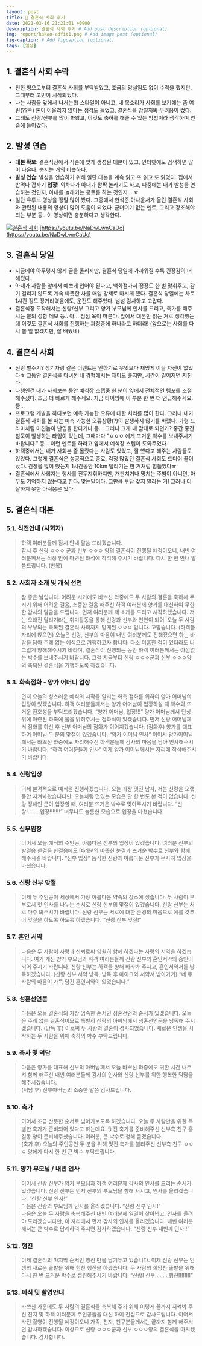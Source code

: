 ```yaml
---
layout: post
title: 💑 결혼식 사회 후기
date: 2021-03-16 21:21:01 +0900
description: 결혼식 사회 후기 # Add post description (optional)
img: report/kakao-adfit1.png # Add image post (optional)
fig-caption: # Add figcaption (optional)
tags: [일상]
---
```

## 1. 결혼식 사회 수락  
  
- 친한 형으로부터 결혼식 사회를 부탁받았고, 조금의 망설임도 없이 수락을 했지만, 그때부터 고민이 시작되었다.  
- 나는 사람들 앞에서 나서는(!) 스타일이 아니고, 내 목소리가 사회를 보기에는 좀 여린(??ㅋ) 톤이 어울리지 않다는 생각도 들었고, 결혼식을 망칠까봐 두려움이 컸다.  
- 그래도 신랑/신부를 많이 봐왔고, 이것도 축하를 해줄 수 있는 방법이라 생각하며 연습에 들어갔다.  
  
## 2. 발성 연습  
  
- **대본 확보**: 결혼식장에서 식순에 맞게 생성된 대본이 있고, 인터넷에도 검색하면 많이 나온다. 순서는 거의 비슷하다.  
- **발성 연습**: 발성을 연습하기 위해 일단 대본을 계속 읽고 또 읽고 또 읽었다. 집에서 밥먹다 갑자기 **입장!** 외차다가 아내가 깜짝 놀라기도 하고, 나중에는 내가 발성을 연습하는 것인지, 아내를 놀래키는 콩트를 하는 것인지... ㅎ  
- 일단 유투브 영상을 정말 많이 봤다. 그중에서 한석준 아나운서가 올린 결혼식 사회와 관련된 내용의 영상이 많이 도움이 되었다. 군더더기 없는 멘트, 그리고 강조해야되는 부분 등.. 이 영상이면 충분하다고 생각한다. 

[![결혼식 사회](http://img.youtube.com/vi/NaDwLwnCaUc/0.jpg)](https://youtu.be/NaDwLwnCaUc?t=0s)
[https://youtu.be/NaDwLwnCaUc](https://youtu.be/NaDwLwnCaUc)
  
## 3. 결혼식 당일  
- 지금에야 아무렇지 않게 글을 올리지만, 결혼식 당일에 가까워질 수록 긴장감이 더해졌다.  
- 아내가 사람들 앞에서 예쁘게 입어야 된다고, 백화점가서 정장도 한 벌 맞춰주고, 감기 걸리지 않도록 계속 따뜻한 차를 매일 강제로 마시게 했다. 결혼식 당일에는 차로 1시간 정도 장거리였음에도, 운전도 해주었다. 넘넘 감사하고 고맙다.
- 결혼식장 도착해서는 신랑/신부 그리고 양가 부모님께 인사를 드리고, 축가를 해주시는 분의 성함 메모 등.. 아... 점점 목이 마른다. 앞에서 대본만 읽는 거로 생각했는데 이것도 결혼식 사회를 진행하는 과정중에 하나라고 하더라! (앞으로는 사회를 다시 볼 일 없겠지만, 잘 배웠네)
  
## 4. 결혼식 사회
- 신랑 벌주기? 장기자랑 같은 이벤트는 안하기로 무엇보다 재밌게 이끌 자신이 없었다ㅎ 그동안 결혼식을 다녀본 내 경험에서는 재미도 좋지만, 시간이 길어지면 지친다.
- 다행인건 내가 사회보는 동안 예식장 스텝중 한 분이 옆에서 전체적인 템포를 조절해주셨다. 조금 더 빠르게 해주세요. 지금 타이밍에 이 부분 한 번 더 언급해주세요. 등...
- 프로그램 개발을 하다보면 예측 가능한 오류에 대한 처리를 많이 한다. 그러나 내가 결혼식 사회를 볼 때는 예측 가능한 오류상황(?)이 발생하지 않기를 바랬다. 가령 드라마처럼 미친놈이 난입을 한다거나 등... 그러나 그게 내 맘대로 되던가? 중간 중간 침묵이 발생하는 타임이 있는데, 그때마다 "ㅇㅇㅇ 에게 뜨거운 박수를 보내주시기 바랍니다." 등... 이런 멘트를 하라고 옆에서 예식장 스텝이 도와주었다. 
- 하객중에서는 내가 사회본 줄 몰랐다는 사람도 있었고, 잘 했다고 해주는 사람들도 있었다. 그렇게 결혼식은 성공적으로 종료, 걱정 많았던 결혼식 사회도 드디어 끝이 났다. 긴장을 많이 했는지 1시간동안 10km 달리기는 한 거처럼 힘들었다ㅠ
- 결혼식에서 사회자는 행사를 진두지휘하지만, 개판치거나 망치는 주범이 아니면, 아무도 기억하지 않는다고 한다. 맞는말이다. 그만큼 부담 갖지 말라는 거! 그러나 더 잘하지 못한 아쉬움은 있다. 

## 5. 결혼식 대본

### 5.1. 식전안내 (사회자)
>하객 여러분들께 잠시 안내 말씀 드리겠습니다.  
잠시 후 신랑 ㅇㅇㅇ 군과 신부 ㅇㅇㅇ 양의 결혼식이 진행될 예정이오니, 내빈 여러분께서는 식장 안에 마련된 좌석에 착석해 주시기 바랍니다. 다시 한 번 안내 말씀드립니다. (반복)

  
### 5.2. 사회자 소개 및 개식 선언
>참 좋은 날입니다. 어려운 시기에도 바쁘신 와중에도 두 사람의 결혼을 축하해 주시기 위해 어려운 걸음, 소중한 걸음 해주신 하객 여러분께 양가를 대신하여 무한한 감사의 말씀을 드립니다. 먼저 여러분께 제 소개를 드리고 시작하겠습니다. 저는 오래전 달리기라는 취미활동을 통해 신랑과 신부와 인연이 되어, 오늘 두 사람의 부부되는 축복된 결혼식 사회까지 맡게된 ㅇㅇㅇ 입니다. 고맙습니다.
(하객들 자리에 앉으면)
오늘은 신랑, 신부의 마음이 내빈 여러분께도 전해졌으면 하는 바람을 담아 주례 없는 예식으로 거행하고자 합니다. 다소 미흡한 점이 있더라도 너그럽게 양해해주시기 바라며, 결혼식이 진행되는 동안 하객 여러분께서는 아낌없는 박수를 보내주시기 바랍니다. 그럼 지금부터 신랑 ㅇㅇㅇ군과 신부 ㅇㅇㅇ양의 축복된 결혼식을 거행하도록 하겠습니다.

### 5.3. 화촉점화 - 양가 어머니 입장
>먼저 오늘의 성스러운 예식의 시작을 알리는 화촉 점화를 위하여 양가 어머님의 입장이 있겠습니다. 하객 여러분들께서는 양가 어머님이 입장하실 때 박수와 뜨거운 환호성을 부탁드리겠습니다. “양가 어머님, 입장!!!” 양가 어머님께서 단상 위에 마련된 화촉에 불을 밝혀주시는 점화식이 있겠습니다. 먼저 신랑 어머님께서 점화를 하신 후 신부 어머님의 점화가 이어지겠습니다. 
(점화후)
양가를 대표하여 어머님 두 분의 맞절이 있겠습니다. “양가 어머님 인사”  이어서 양가어머님께서는 바쁘신 와중에도 자리해주신 하객분들께 감사의 마음을 담아 인사해주시기 바랍니다. “하객 여러분들께 인사”  이제 양가 어머님께서는 자리에 착석해주시기 바랍니다.

### 5.4. 신랑입장
>이제 본격적으로 예식을 진행하겠습니다.  오늘 가장 멋진 남자, 저는 신랑을 오랫동안 지켜봐왔습니다만, 오늘처럼 멋있는 모습은 단 한 번도 본 적이 없습니다. 신랑 정해인 군이 입장할 때, 여러분 뜨거운 박수로 맞아주시기 바랍니다.  “신랑!........입장!!!!!!!”  너무나도 늠름한 모습으로 입장을 마쳤습니다.

### 5.5. 신부입장
>이어서 오늘 예식의 주인공, 아름다운 신부의 입장이 있겠습니다.  여러분 신부의 발걸음 한걸음 한걸음에도 여러분의 따뜻한 눈길과 뜨거운 박수로 신부와 함께 해주시길 바랍니다.  “신부 입장”  듬직한 신랑과 아름다운 신부가 무사히 입장을 마쳤습니다.
  
### 5.6. 신랑 신부 맞절
>이제 두 주인공이 세상에서 가장 아름다운 약속의 장소에 섰습니다. 두 사람이 부부로서 첫 인사를 나누는 순서로 신랑 신부의 맞절이 있겠습니다. 신랑 신부는 서로 마주 봐주시기 바랍니다. 신랑 신부는 서로에 대한 존경의 마음으로 예를 갖추어 맞절을 하도록 하도록 하겠습니다. “신랑 신부 맞절!”

### 5.7. 혼인 서약
>다음은 두 사람이 사랑과 신뢰로써 영원히 함께 하겠다는 사랑의 서약을 하겠습니다. 여기 계신 양가 부모님과 하객 여러분들께 신랑 신부의 혼인서약의 증인이 되어 주시기 바랍니다. 신랑 신부는 하객을 향해 바라봐 주시고, 혼인서약서를 낭독하겠습니다. 
(신랑 신부 서약 낭독, 낭독 후 마이크와 서약서 받아가기) 
“네 두 사람의 마음이 가득 담긴 혼인서약이 있었습니다.”

### 5.8. 성혼선언문
>다음은 오늘 결혼식의 가장 엄숙한 순서인 성혼선언의 순서가 있겠습니다. 오늘은 주례 없는 결혼식이므로 특별히 신랑의 아버님께서 성혼선언문을 낭독해 주시겠습니다.
(낭독 후) 이로써 두 사람의 결혼이 성사되었습니다. 새로운 인생을 시작하는 두 사람을 위해 축하의 박수 부탁드립니다.

### 5.9. 축사 및 덕담
>다음은 양가를 대표해 신부의 아버님께서 오늘 바쁘신 와중에도 귀한 시간 내주셔 함께 해주신 내빈 여러분들께 감사의 인사와 신랑 신부를 위한 행복한 덕담을 해주시겠습니다.  
(덕담 후) 신부아버님의 소중한 말씀 감사드립니다.

### 5.10. 축가
>이어서 조금 산뜻한 순서로 넘어가보도록 하겠습니다. 오늘 두 사람만을 위한 특별한 축가가 준비되어 있다고 하는데요.  멋진 축가를 준비해주신 신부측 친구 홍길동 양이 준비해주셨습니다. 여러분, 큰 박수로 청해 듣겠습니다.  
(축가 후) 오늘의 주인공인 두 분을 위해 멋진 축가를 불러주신 신부측 친구 ㅇㅇㅇ 양에게 다시 한 번 큰 박수 부탁드립니다.

### 5.11. 양가 부모님 / 내빈 인사
>이어서 신랑 신부가 양가 부모님과 하객 여러분께 감사의 인사를 드리는 순서가 있겠습니다.
신랑 신부는 먼저 신부의 부모님을 향해 서시고, 인사를 올리겠습니다. “신랑 신부 인사!”  
다음은 신랑의 부모님께 인사를 올리겠습니다. “신랑 신부 인사!”  
다음은 오늘 두 사람을 축복해주신 내빈 여러분께 일일이 찾아뵙고, 인사를 올려야 도리겠습니다만, 이 자리에서 먼저 감사의 인사를 올리겠습니다. 내빈 여러분께서는 큰 박수로 답례하여 주시면 감사하겠습니다. “신랑 신부 내빈께 인사!!”

### 5.12. 행진
>이제 결혼식의 마지막 순서인 행진 만을 남겨두고 있습니다. 이제 신랑 신부는 인생의 새로운 출발을 위해 힘찬 행진을 하겠습니다. 두 사람의 희망찬 출발을 위해 다시 한 번 뜨거운 박수로 성원해주시기 바랍니다.
“신랑! 신부…….. 행진!!!!!!!!”

### 5.13. 폐식 및 촬영안내
>바쁘신 가운데도 두 사람의 결혼식을 축복해 주기 위해 이렇게 끝까지 지켜봐 주신 친지 및 하객 여러분께 주인공들을 대신 하여 진심으로 감사드립니다.  이어서 사진 촬영이 진행될 예정이오니 가족, 친지, 친구분들께서는 끝까지 함께 해주시면 감사하겠습니다.  이상으로 신랑 ㅇㅇㅇ군과 신부 ㅇㅇㅇ양의 결혼식을 마치겠습니다. 감사합니다.